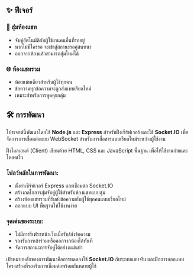 ## ✨ ฟีเจอร์

### 🎲 สุ่มห้องแชท  
- จับคู่อัตโนมัติกับผู้ใช้งานคนอื่นที่รออยู่  
- หากไม่มีใครรอ จะเข้าสู่สถานะรอคู่สนทนา  
- ออกจากห้องแล้วสามารถสุ่มใหม่ได้  

### 🌐 ห้องแชทรวม  
- ห้องแชทเดียวสำหรับผู้ใช้ทุกคน  
- ข้อความทุกข้อความจะถูกส่งแบบเรียลไทม์  
- เหมาะสำหรับการพูดคุยกลุ่ม  

## 🛠 การพัฒนา

โปรเจกต์นี้พัฒนาโดยใช้ **Node.js** และ **Express** สำหรับฝั่งเซิร์ฟเวอร์ และใช้ **Socket.IO** เพื่อจัดการการเชื่อมต่อแบบ WebSocket สำหรับการสื่อสารแบบเรียลไทม์ระหว่างผู้ใช้งาน

ฝั่งไคลเอนต์ (Client) เขียนด้วย HTML, CSS และ JavaScript พื้นฐาน เพื่อให้ใช้งานง่ายและโหลดเร็ว

### โฟลว์หลักในการพัฒนา:
- ตั้งค่าเซิร์ฟเวอร์ Express และเชื่อมต่อ Socket.IO
- สร้างกลไกการสุ่มจับคู่ผู้ใช้สำหรับห้องแชทแบบสุ่ม
- สร้างห้องแชทรวมที่รับส่งข้อความกับผู้ใช้ทุกคนแบบเรียลไทม์
- ออกแบบ UI พื้นฐานให้ใช้งานง่าย

### จุดเด่นของระบบ:
- ไม่มีการรีเฟรชหน้าเว็บเมื่อรับ/ส่งข้อความ
- รองรับการเข้าร่วมหรือออกจากห้องได้ทันที
- จัดการสถานะการจับคู่ได้อย่างแม่นยำ

เป้าหมายหลักของการพัฒนาคือการทดลองใช้ **Socket.IO** กับระบบแชทจริง และฝึกการออกแบบโครงสร้างที่รองรับการเชื่อมต่อพร้อมกันหลายผู้ใช้
